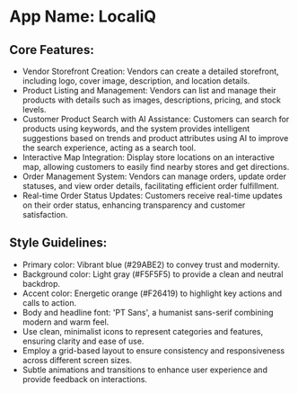 # **App Name**: LocaliQ

## Core Features:

- Vendor Storefront Creation: Vendors can create a detailed storefront, including logo, cover image, description, and location details.
- Product Listing and Management: Vendors can list and manage their products with details such as images, descriptions, pricing, and stock levels.
- Customer Product Search with AI Assistance: Customers can search for products using keywords, and the system provides intelligent suggestions based on trends and product attributes using AI to improve the search experience, acting as a search tool.
- Interactive Map Integration: Display store locations on an interactive map, allowing customers to easily find nearby stores and get directions.
- Order Management System: Vendors can manage orders, update order statuses, and view order details, facilitating efficient order fulfillment.
- Real-time Order Status Updates: Customers receive real-time updates on their order status, enhancing transparency and customer satisfaction.

## Style Guidelines:

- Primary color: Vibrant blue (#29ABE2) to convey trust and modernity.
- Background color: Light gray (#F5F5F5) to provide a clean and neutral backdrop.
- Accent color: Energetic orange (#F26419) to highlight key actions and calls to action.
- Body and headline font: 'PT Sans', a humanist sans-serif combining modern and warm feel.
- Use clean, minimalist icons to represent categories and features, ensuring clarity and ease of use.
- Employ a grid-based layout to ensure consistency and responsiveness across different screen sizes.
- Subtle animations and transitions to enhance user experience and provide feedback on interactions.